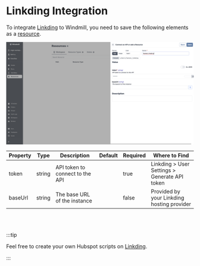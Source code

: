 # Linkding Integration


To integrate [Linkding](https://github.com/sissbruecker/linkding) to Windmill, you need to save the following elements as a [resource](../core_concepts/3_resources_and_types/index.md).

![Add Linkding Resource](../assets/integrations/add-linkding.png)

| Property | Type    | Description                   | Default | Required | Where to Find                                    |
|----------|---------|-------------------------------|---------|----------|--------------------------------------------------|
| token    | string  | API token to connect to the API |         | true     | Linkding > User Settings > Generate API token    |
| baseUrl  | string  | The base URL of the instance   |         | false    | Provided by your Linkding hosting provider       |



<br/><br/>

:::tip

Feel free to create your own Hubspot scripts on [Linkding](../getting_started/00_how_to_use_windmill/index.md).

:::